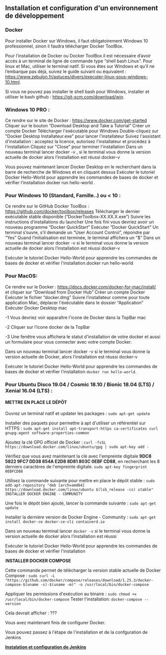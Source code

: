 ## Installation et configuration d'un environnement de développement


### Docker

Pour installer Docker sur Windows, il faut obligatoirement Windows 10 professionnel, sinon il faudra télécharger Docker ToolBox.

Pour l’installation de Docker ou Docker ToolBox il est nécessaire d’avoir accès à un terminal de ligne de commande type “shell bash Linux”. Pour linux et Mac, utiliser le terminal natif. Si vous êtes sur Windows et qu’il ne l’embarque pas déjà, suivez le guide suivant ou équivalent : https://www.zebulon.fr/astuces/divers/executer-linux-sous-windows-10.html.

Si vous ne pouvez pas installer le shell bash pour Windows, installer et utiliser le bash github : https://git-scm.com/download/win.

### Windows 10 PRO :

Ce rendre sur le site de Docker : https://www.docker.com/get-started
Cliquer sur le bouton “Download Desktop and Take a Tutorial”
Créer un compte Docker
Télécharger l'exécutable pour Windows
Double-cliquez sur "Docker Desktop Installateur.exe" pour lancer l'installateur
Suivez l'assistant d'installation : acceptez la licence, autorisez l'installateur et procédez à l'installation
Cliquez sur "Close" pour terminer l'installation
Dans un nouveau terminal lancer docker -v , si le terminal vous donne la version actuelle de docker alors l’installation est réussi
docker-v

Vous pouvez maintenant lancer Docker Desktop en le recherchant dans la barre de recherche de Windows et en cliquant dessus
Exécuter le tutoriel Docker Hello-World pour apprendre les commandes de bases de docker et vérifier l'installation docker run hello-world .

### Pour Windows 10 (Standard, Famille..) ou < 10 :

Ce rendre sur le GitHub Docker ToolBox : https://github.com/docker/toolbox/releases
Télécharger le dernier exécutable stable disponible (“DockerToolbox-XX.XX.X.exe”)
Suivre les instructions d’installations du launcher
Une fois fini vous devriez avoir un nouveau programme “Docker QuickStart”
Exécuter “Docker QuickStart”
Un terminal s’ouvre, s’il demande un “User Account Control”, répondre par “Yes”
Quand l’initialisation est terminée, le terminal affichera un “$”
Dans un nouveau terminal lancer docker -v si le terminal vous donne la version actuelle de docker alors l’installation est réussi
docker-v

Exécuter le tutoriel Docker Hello-World pour apprendre les commandes de bases de docker et vérifier l'installation.docker run hello-world

### Pour MacOS:

Ce rendre sur le Docker : https://docs.docker.com/docker-for-mac/install/ et cliquer sur “Download from Docker Hub”
Créer un compte Docker
Exécuter le fichier “docker.dmg”
Suivre l’installateur comme pour toute application Mac, déplacer l'éxécutable dans le dossier “Application”
Exécuter Docker Desktop mac

-1
Vous devriez voir apparaître l'icone de Docker dans la TopBar mac

-2
Cliquer sur l’icone docker de la TopBar 

-3
Une fenêtre vous affichera le statut d'installation de votre docker et aussi un formulaire pour vous connecter avec votre compte Docker.


Dans un nouveau terminal lancer docker -v si le terminal vous donne la version actuelle de Docker, alors l’installation est réussi docker-v

Exécuter le tutoriel Docker Hello-World pour apprendre les commandes de bases de docker et vérifier l'installation ```docker run hello-world```.


### Pour Ubuntu Disco 19.04 / Cosmic 18.10 / Bionic 18.04 (LTS) / Xenial 16.04 (LTS) :

#### METTRE EN PLACE LE DÉPÔT

Ouvrez un terminal natif et updater les packages : ```sudo apt-get update```

Installer des paquets pour permettre à apt d'utiliser un référentiel sur HTTPS : ```sudo apt-get install apt-transport-https ca-certificates curl gnupg-agent software-properties-common```

Ajoutez la clé GPG officiel de Docker : ```curl -fsSL https://download.docker.com/linux/ubuntu/gpg | sudo apt-key add -```

Vérifiez que vous avez maintenant la clé avec l'empreinte digitale **9DC8 5822 9FC7 DD38 854A E2D8 8D81 803C 0EBF CD88**,  en recherchant les 8 derniers caractères de l'empreinte digitale. ```sudo apt-key fingerprint 0EBFCD88```

Utilisez la commande suivante pour mettre en place le dépôt stable : ```sudo add-apt-repository "deb [arch=amd64] https://download.docker.com/linux/ubuntu $(lsb_release -cs) stable"
INSTALLER DOCKER ENGINE - COMMUNITY```

Une fois le dépôt bien ajouté, lancer la commande suivante : `sudo apt-get update`

Installer la dernière version de Docker Engine - Community : `sudo apt-get install docker-ce docker-ce-cli containerd.io`

Dans un nouveau terminal lancer `docker -v` si le terminal vous donne la version actuelle de docker alors l’installation est réussi 

Exécuter le tutoriel Docker Hello-World pour apprendre les commandes de bases de docker et vérifier l'installation 

I**NSTALLER DOCKER COMPOSE**

Cette commande permet de télécharger la version stable actuelle de Docker Compose : ```sudo curl -L "https://github.com/docker/compose/releases/download/1.25.3/docker-compose-$(uname -s)-$(uname -m)" -o /usr/local/bin/docker-compose```

Appliquer les permissions d'exécution au binaire : `sudo chmod +x /usr/local/bin/docker-compose`
Tester l'installation: `docker-compose --version`

 Cela devrait afficher : ???
 

Vous avez maintenant finis de configurer Docker.

Vous pouvez passez à l'étape de l'installation et de la confguration de Jenkins

[**Instalation et configuration de Jenkins**](./conf-jenkins.md)